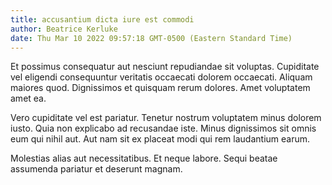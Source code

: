 ```yaml
---
title: accusantium dicta iure est commodi
author: Beatrice Kerluke
date: Thu Mar 10 2022 09:57:18 GMT-0500 (Eastern Standard Time)
---
```

Et possimus consequatur aut nesciunt repudiandae sit voluptas. Cupiditate vel eligendi consequuntur veritatis occaecati dolorem occaecati. Aliquam maiores quod. Dignissimos et quisquam rerum dolores. Amet voluptatem amet ea.

 Vero cupiditate vel est pariatur. Tenetur nostrum voluptatem minus dolorem iusto. Quia non explicabo ad recusandae iste. Minus dignissimos sit omnis eum qui nihil aut. Aut nam sit ex placeat modi qui rem laudantium earum.

 Molestias alias aut necessitatibus. Et neque labore. Sequi beatae assumenda pariatur et deserunt magnam.